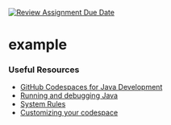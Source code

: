 [![Review Assignment Due Date](https://classroom.github.com/assets/deadline-readme-button-22041afd0340ce965d47ae6ef1cefeee28c7c493a6346c4f15d667ab976d596c.svg)](https://classroom.github.com/a/rZNFap_L)
# example
### Useful Resources ###
- [GitHub Codespaces for Java Development](https://www.youtube.com/watch?v=NpIVW4DT434)
- [Running and debugging Java](https://code.visualstudio.com/docs/java/java-debugging)
- [System Rules](https://stefanbirkner.github.io/system-rules/)
- [Customizing your codespace](https://docs.github.com/en/codespaces/customizing-your-codespace)